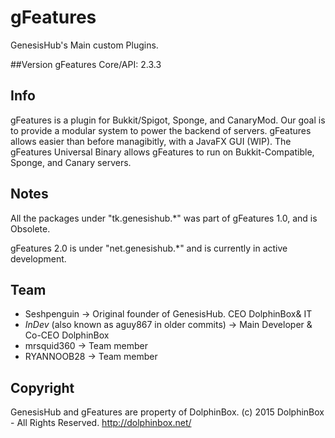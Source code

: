 # gFeatures
GenesisHub's Main custom Plugins.

##Version
gFeatures Core/API: 2.3.3

## Info
gFeatures is a plugin for Bukkit/Spigot, Sponge, and CanaryMod. Our goal is to provide a modular system to power the backend of servers.
gFeatures allows easier than before managibitly, with a JavaFX GUI (WIP).
The gFeatures Universal Binary allows gFeatures to run on Bukkit-Compatible, Sponge, and Canary servers.

## Notes
All the packages under "tk.genesishub.*" was part of gFeatures 1.0, and is Obsolete.

gFeatures 2.0 is under "net.genesishub.*" and is currently in active development.

## Team
- Seshpenguin -> Original founder of GenesisHub. CEO DolphinBox& IT
- _InDev_ (also known as aguy867 in older commits) -> Main Developer & Co-CEO DolphinBox
- mrsquid360 -> Team member
- RYANNOOB28 -> Team member

## Copyright
GenesisHub and gFeatures are property of DolphinBox.
(c) 2015 DolphinBox - All Rights Reserved.
http://dolphinbox.net/
